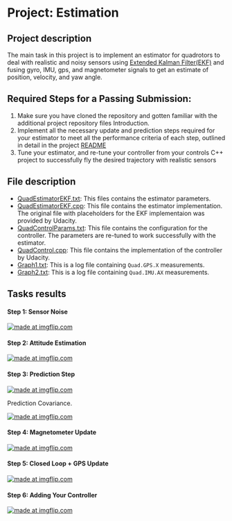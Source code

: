 
# Project: Estimation


## Project description

The main task in this project is to implement an estimator for quadrotors to deal with realistic and noisy sensors
using [Extended Kalman Filter(EKF)](https://en.wikipedia.org/wiki/Extended_Kalman_filter) and fusing gyro, IMU, gps, and magnetometer signals to get
an estimate of position, velocity, and yaw angle.

## Required Steps for a Passing Submission:

1. Make sure you have cloned the repository and gotten familiar with the additional project repository files Introduction.
2. Implement all the necessary update and prediction steps required for your estimator to meet all the performance criteria of each step, outlined in detail in the project [README](https://github.com/udacity/FCND-Estimation-CPP/blob/master/README.md)
3. Tune your estimator, and re-tune your controller from your controls C++ project to successfully fly the desired trajectory with realistic sensors

## File description
- [QuadEstimatorEKF.txt](./config/QuadEstimatorEKF.txt): This files contains the estimator parameters.
- [QuadEstimatorEKF.cpp](./src/QuadEstimatorEKF.cpp): This file contains the estimator implementation. The original file with placeholders for the EKF implementaion was provided by Udacity. 
- [QuadControlParams.txt](./config/QuadControlParams.txt): This file contains the configuration for the controller. The parameters are re-tuned to work successfully with the estimator.
- [QuadControl.cpp](./src/QuadControl.cpp): This file contains the implementation of the controller by Udacity. 
- [Graph1.txt](./config/log/Graph1.txt): This is a log file containing `Quad.GPS.X` measurements.
- [Graph2.txt](./config/log/Graph2.txt): This is a log file containing `Quad.IMU.AX` measurements.

## Tasks results

#### Step 1: Sensor Noise

<a href="https://imgflip.com/gif/2dnfmr"><img src="https://i.imgflip.com/2dnfmr.gif" title="made at imgflip.com"/></a>

#### Step 2: Attitude Estimation

<a href="https://imgflip.com/gif/2dnfq5"><img src="https://i.imgflip.com/2dnfq5.gif" title="made at imgflip.com"/></a>

#### Step 3: Prediction Step

<a href="https://imgflip.com/gif/2dnggg"><img src="https://i.imgflip.com/2dnggg.gif" title="made at imgflip.com"/></a>

Prediction Covariance.

<a href="https://imgflip.com/gif/2dngi6"><img src="https://i.imgflip.com/2dngi6.gif" title="made at imgflip.com"/></a>

#### Step 4: Magnetometer Update

<a href="https://imgflip.com/gif/2dngol"><img src="https://i.imgflip.com/2dngol.gif" title="made at imgflip.com"/></a>

#### Step 5: Closed Loop + GPS Update

<a href="https://imgflip.com/gif/2dngr9"><img src="https://i.imgflip.com/2dngr9.gif" title="made at imgflip.com"/></a>

#### Step 6: Adding Your Controller

<a href="https://imgflip.com/gif/2dnf2x"><img src="https://i.imgflip.com/2dnf2x.gif" title="made at imgflip.com"/></a>


